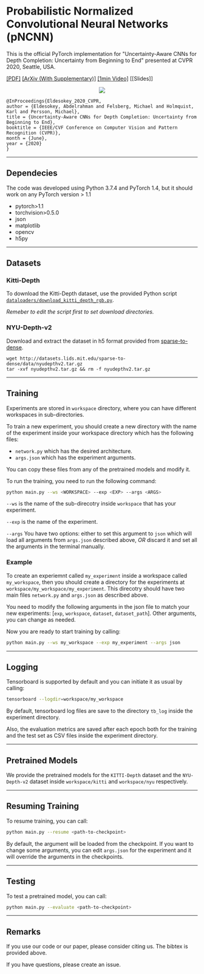 # Probabilistic Normalized Convolutional Neural Networks (pNCNN)

This is the official PyTorch implementation for "Uncertainty-Aware CNNs for Depth Completion: Uncertainty from Beginning to End" presented at CVPR 2020, Seattle, USA.

[[PDF]](http://openaccess.thecvf.com/content_CVPR_2020/papers/Eldesokey_Uncertainty-Aware_CNNs_for_Depth_Completion_Uncertainty_from_Beginning_to_End_CVPR_2020_paper.pdf) [[ArXiv (With Supplementary)]](https://arxiv.org/abs/2006.03349) [[1min Video]](https://www.youtube.com/watch?v=Iw_yk-UoKEo&feature=youtu.be) [[Slides]]

<p align="center">
  <img src="imgs/teaser2.gif"/>
</p>

```
@InProceedings{Eldesokey_2020_CVPR,
author = {Eldesokey, Abdelrahman and Felsberg, Michael and Holmquist, Karl and Persson, Michael},
title = {Uncertainty-Aware CNNs for Depth Completion: Uncertainty from Beginning to End},
booktitle = {IEEE/CVF Conference on Computer Vision and Pattern Recognition (CVPR)},
month = {June},
year = {2020}
}
```
---

## Dependecies
The code was developed using Python 3.7.4 and PyTorch 1.4, but it should work on any PyTorch version > 1.1

* pytorch>1.1
* torchvision>0.5.0
* json
* matplotlib
* opencv
* h5py
 
---

## Datasets

### Kitti-Depth
To download the Kitti-Depth dataset, use the provided Python script [`dataloaders/download_kitti_depth_rgb.py`](dataloaders/download_kitti_depth_rgb.py). 

*Remeber to edit the script first to set download directories.*

### NYU-Depth-v2
Download and extract the dataset in h5 format provided from [sparse-to-dense](https://github.com/fangchangma/sparse-to-dense.pytorch#requirements).

```
wget http://datasets.lids.mit.edu/sparse-to-dense/data/nyudepthv2.tar.gz
tar -xvf nyudepthv2.tar.gz && rm -f nyudepthv2.tar.gz
```

---

## Training

Experiments are stored in `workspace` directory, where you can have different workspaces in sub-directories. 

To train a new experiment, you should create a new directory with the name of the experiment inside your workspace directory which has the following files:
* `network.py` which has the desired architecture.
* `args.json` which has the experiment arguments. 

You can copy these files from any of the pretrained models and modify it.

To run the training, you need to run the following command:
```bash
python main.py --ws <WORKSPACE> --exp <EXP> --args <ARGS>
```

`--ws` is the name of the sub-direcotry inside `workspace` that has your experiment.

`--exp` is the name of the experiment.

`--args` You have two options: either to set this argument to `json` which will load all arguments from `args.json` described above, 
*OR* discard it and set all the arguments in the terminal manually.

  
### Example 
To create an experiemnt called `my_experiment` inside a workspace called `my_workspace`, then you should create a directory for the experiments at `workspace/my_workspace/my_experiment`. This direcotry should have two main files `network.py` and `args.json` as described above. 

You need to modify the following arguments in the json file to match your new experiments: [`exp`, `workspace`, `dataset`, `dataset_path`]. Other arguments, you can change as needed.

Now you are ready to start training by calling:
```bash
python main.py --ws my_workspace --exp my_experiment --args json
```

---

## Logging 
Tensorboard is supported by default and you can initiate it as usual by calling:
```bash
tensorboard --logdir=workspace/my_workspace
```
By default, tensorboard log files are save to the directory `tb_log` inside the experiment directory.

Also, the evaluation metrics are saved after each epoch both for the training and the test set as CSV files inside the experiment directory.

---

## Pretrained Models
We provide the pretrained models for the `KITTI-Depth` dataset and the `NYU-Depth-v2` dataset inside `workspace/kitti` and `workspace/nyu` respectively.

---

## Resuming Training
To resume training, you can call:
```bash
python main.py --resume <path-to-checkpoint>
```
By default, the argument will be loaded from the checkpoint. If you want to change some arguments, you can edit `args.json` for the experiment and it will override the arguments in the checkpoints.

---

## Testing
To test a pretrained model, you can call:
```bash
python main.py --evaluate <path-to-checkpoint>
```

---

## Remarks
If you use our code or our paper, please consider citing us. The bibtex is provided above.

If you have questions, please create an issue.


